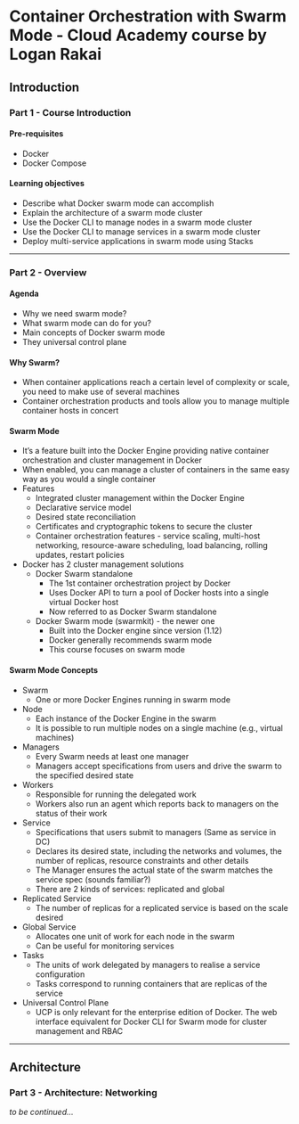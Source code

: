 # Container Orchestration with Swarm Mode - Cloud Academy course by Logan Rakai

## Introduction

### Part 1 - Course Introduction

#### Pre-requisites
* Docker
* Docker Compose

#### Learning objectives
* Describe what Docker swarm mode can accomplish
* Explain the architecture of a swarm mode cluster
* Use the Docker CLI to manage nodes in a swarm mode cluster
* Use the Docker CLI to manage services in a swarm mode cluster
* Deploy multi-service applications in swarm mode using Stacks

---

### Part 2 - Overview

#### Agenda
* Why we need swarm mode?
* What swarm mode can do for you?
* Main concepts of Docker swarm mode
* They universal control plane

#### Why Swarm?
* When container applications reach a certain level of complexity or scale, you need to make use of several machines
* Container orchestration products and tools allow you to manage multiple container hosts in concert

#### Swarm Mode
* It’s a feature built into the Docker Engine providing native container orchestration and cluster management in Docker
* When enabled, you can manage a cluster of containers in the same easy way as you would a single container
* Features
    * Integrated cluster management within the Docker Engine
    * Declarative service model
    * Desired state reconciliation
    * Certificates and cryptographic tokens to secure the cluster
    * Container orchestration features - service scaling, multi-host networking, resource-aware scheduling, load balancing, rolling updates, restart policies
* Docker has 2 cluster management solutions
    * Docker Swarm standalone
        * The 1st container orchestration project by Docker
        * Uses Docker API to turn a pool of Docker hosts into a single virtual Docker host
        * Now referred to as Docker Swarm standalone
    * Docker Swarm mode (swarmkit) - the newer one
        * Built into the Docker engine since version (1.12)
        * Docker generally recommends swarm mode
        * This course focuses on swarm mode

#### Swarm Mode Concepts
* Swarm
    * One or more Docker Engines running in swarm mode
* Node
    * Each instance of the Docker Engine in the swarm
    * It is possible to run multiple nodes on a single machine (e.g., virtual machines)
* Managers
    * Every Swarm needs at least one manager
    * Managers accept specifications from users and drive the swarm to the specified desired state
* Workers
    * Responsible for running the delegated work
    * Workers also run an agent which reports back to managers on the status of their work
* Service
    * Specifications that users submit to managers (Same as service in DC)
    * Declares its desired state, including the networks and volumes, the number of replicas, resource constraints and other details
    * The Manager ensures the actual state of the swarm matches the service spec (sounds familiar?)
    * There are 2 kinds of services: replicated and global
* Replicated Service
    * The number of replicas for a replicated service is based on the scale desired
* Global Service
    * Allocates one unit of work for each node in the swarm
    * Can be useful for monitoring services
* Tasks
    * The units of work delegated by managers to realise a service configuration
    * Tasks correspond to running containers that are replicas of the service
* Universal Control Plane
    * UCP is only relevant for the enterprise edition of Docker. The web interface equivalent for Docker CLI for Swarm mode for cluster management and RBAC

---

## Architecture

### Part 3 - Architecture: Networking

_to be continued..._
